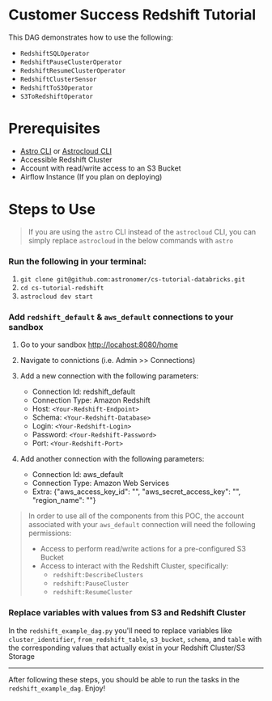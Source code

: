 # Customer Success Redshift Tutorial

This DAG demonstrates how to use the following:

- `RedshiftSQLOperator`
- `RedshiftPauseClusterOperator`
- `RedshiftResumeClusterOperator`
- `RedshiftClusterSensor`
- `RedshiftToS3Operator`
- `S3ToRedshiftOperator`

# Prerequisites

- [Astro CLI](https://docs.astronomer.io/software/quickstart) or [Astrocloud CLI](https://docs.astronomer.io/astro/install-cli)
- Accessible Redshift Cluster
- Account with read/write access to an S3 Bucket
- Airflow Instance (If you plan on deploying)

# Steps to Use

>If you are using the `astro` CLI instead of the `astrocloud` CLI, you can simply replace `astrocloud` in the below commands with `astro`

### Run the following in your terminal:

1. `git clone git@github.com:astronomer/cs-tutorial-databricks.git`
2. `cd cs-tutorial-redshift`
3. `astrocloud dev start`

### Add `redshift_default` & `aws_default` connections to your sandbox

1. Go to your sandbox [http://locahost:8080/home](http://locahost:8080/home)
2. Navigate to connictions (i.e. Admin >> Connections)
3. Add a new connection with the following parameters:

    - Connection Id: redshift_default
    - Connection Type: Amazon Redshift
    - Host: `<Your-Redshift-Endpoint>`
    - Schema: `<Your-Redshift-Database>`
    - Login: `<Your-Redshift-Login>`
    - Password: `<Your-Redshift-Password>`
    - Port: `<Your-Redshift-Port>`


4. Add another connection with the following parameters:

    - Connection Id: aws_default
    - Connection Type: Amazon Web Services
    - Extra: {"aws_access_key_id": "<your-key-id>", "aws_secret_access_key": "<your-secret-access-key>", "region_name": "<your-region>"}
    
> In order to use all of the components from this POC, the account associated with your `aws_default` connection will 
> need the following permissions:
> 
> - Access to perform read/write actions for a pre-configured S3 Bucket
> - Access to interact with the Redshift Cluster, specifically:
>   - `redshift:DescribeClusters`
>   - `redshift:PauseCluster`
>   - `redshift:ResumeCluster`

### Replace variables with values from S3 and Redshift Cluster

In the `redshift_example_dag.py` you'll need to replace variables like `cluster_identifier`, `from_redshift_table`, 
`s3_bucket`, `schema`, and `table` with the corresponding values that actually exist in your Redshift Cluster/S3 Storage

___

After following these steps, you should be able to run the tasks in the `redshift_example_dag`. Enjoy!
